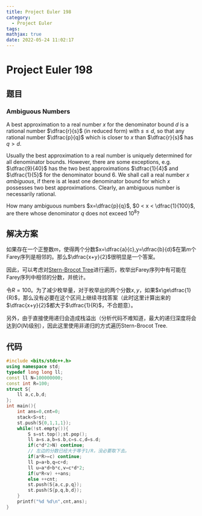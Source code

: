 ```yaml
---
title: Project Euler 198
category:
  - Project Euler
tags:
mathjax: true
date: 2022-05-24 11:02:17
---
```


<escape><!-- more --></escape>

# Project Euler 198

## 题目

### Ambiguous Numbers

A best approximation to a real number $x$ for the denominator bound $d$ is a rational number $\dfrac{r}{s}$ (in reduced form) with $s \le d$, so that any rational number $\dfrac{p}{q}$ which is closer to $x$ than $\dfrac{r}{s}$ has $q > d$.

Usually the best approximation to a real number is uniquely determined for all denominator bounds. However, there are some exceptions, e.g. $\dfrac{9}{40}$ has the two best approximations $\dfrac{1}{4}$ and $\dfrac{1}{5}$ for the denominator bound $6$. We shall call a real number $x$ *ambiguous*, if there is at least one denominator bound for which $x$ possesses two best approximations. Clearly, an ambiguous number is necessarily rational.

How many ambiguous numbers $x=\dfrac{p}{q}$, $0 < x < \dfrac{1}{100}$, are there whose denominator $q$ does not exceed $10^8$?

## 解决方案

如果存在一个正整数$m$，使得两个分数$x=\dfrac{a}{c},y=\dfrac{b}{d}$在第$m$个Farey序列是相邻的。那么$\dfrac{x+y}{2}$很明显是一个答案。

因此，可以考虑对[Stern-Brocot Tree](https://en.wikipedia.org/wiki/Stern%E2%80%93Brocot_tree)进行遍历，枚举出Farey序列中有可能在Farey序列中相邻的分数，并统计。

令$R=100$。为了减少枚举量，对于枚举出的两个分数$x,y$，如果$x\ge\dfrac{1}{R}$，那么没有必要在这个区间上继续寻找答案（此时这里计算出来的$\dfrac{x+y}{2}$都大于$\dfrac{1}{R}$，不合题意）。

另外，由于直接使用递归会造成栈溢出（分析代码不难知道，最大的递归深度将会达到$O(N)$级别），因此这里使用非递归的方式遍历Stern-Brocot Tree.

## 代码

```C++
#include <bits/stdc++.h>
using namespace std;
typedef long long ll;
const ll N=100000000;
const int R=100;
struct S{
    ll a,c,b,d;
};
int main(){
    int ans=0,cnt=0;
    stack<S>st;
    st.push(S{0,1,1,1});
    while(!st.empty()){
        S s=st.top();st.pop();
        ll a=s.a,b=s.b,c=s.c,d=s.d;
        if(c*d*2>N) continue;
        // 左边的分数已经大于等于1/R，没必要取下去。
        if(a*R>=c) continue;
        ll p=a+b,q=c+d;
        ll u=a*d+b*c,v=c*d*2;
        if(u*R<v) ++ans;
        else ++cnt;
        st.push(S{a,c,p,q});
        st.push(S{p,q,b,d});
    }
    printf("%d %d\n",cnt,ans);
}

```

